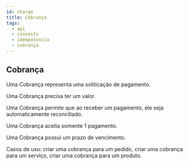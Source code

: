 ```yaml
---
id: charge
title: Cobrança
tags:
  - api
  - conceito
  - idempotencia
  - cobrança
---
```


## Cobrança

Uma Cobrança representa uma soliticação de pagamento.

Uma Cobrança precisa ter um valor.

Uma Cobrança permite que ao receber um pagamento, ele seja automaticamente reconciliado.

Uma Cobrança aceita somente 1 pagamento.

Uma Cobrança possui um prazo de vencimento.

Casos de uso: criar uma cobrança para um pedido, criar uma cobrança para um serviço, criar uma cobrança para um produto.